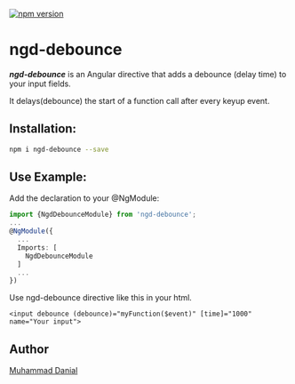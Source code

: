 [![npm version](https://badge.fury.io/js/ngd-debounce.svg)](https://www.npmjs.com/package/ngd-debounce)

# ngd-debounce

***ngd-debounce*** is an Angular directive that adds a debounce (delay time) to your input fields.

It delays(debounce) the start of a function call after every keyup event.

## Installation:

```bash
npm i ngd-debounce --save
```

## Use Example:

Add the declaration to your @NgModule:

```typescript
import {NgdDebounceModule} from 'ngd-debounce';
...
@NgModule({
  ...
  Imports: [
    NgdDebounceModule
  ]
  ...
})
```

Use ngd-debounce directive like this in your html.

```
<input debounce (debounce)="myFunction($event)" [time]="1000" name="Your input">
```

## Author

[Muhammad Danial](https://mdanial.firebaseapp.com/contact)

<!-- ## Licence

This project is licensed under the MIT license. See the [LICENSE](LICENSE) file for more info. -->